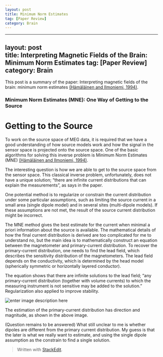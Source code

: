 ```yaml
---
layout: post
title: Minimum Norm Estimates
tag: [Paper Review]
category: Brain
---
```



---  
layout: post  
title: Interpreting Magnetic Fields of the Brain: Minimum Norm Estimates
tag: [Paper Review]  
category: Brain  
---  

This post is a summary of the paper: Interpreting magnetic fields of the brain: minimum norm estimates [(Hämäläinen and Ilmoniemi, 1994)](https://www.zotero.org/google-docs/?jt8HpZ).
### Minimum Norm Estimates (MNE): One Way of Getting to the Source
# Getting to the Source

To work on the source space of MEG data, it is required that we have a good understanding of how source models work and how the signal in the sensor space is projected onto the source space. One of the basic algorithms for solving this inverse problem is Minimum Norm Estimates (MNE) [(Hämäläinen and Ilmoniemi, 1994)](https://www.zotero.org/google-docs/?1psagd).

The interesting question is how we are able to get to the source space from the sensor space. This classical inverse problem, unfortunately, does not have a unique solution; “there are infinite current distributions that can explain the measurements”, as says in the paper.

One potential method is to regularize or constrain the current distribution under some particular assumptions, such as limiting the source current in a small area (single dipole model) and in several sites (multi-dipole models). If these assumptions are not met, the result of the source current distribution might be incorrect.

The MNE method gives the best estimate for the current when minimal a priori information about the source is available. The mathematical details of how the final current distribution is derived are too complicated for me to understand no, but the main idea is to mathematically construct an equation between the magnetometer and primary-current distribution. To recover the primary-current distribution, one needs to find the lead field, which describes the sensitivity distribution of the magnetometers. The lead field depends on the conductivity, which is determined by the head model (spherically symmetric or horizontally layered conductor).

The equation shows that there are infinite solutions to the lead field; “any primary-current distribution (together with volume currents) to which the measuring instrument is not sensitive may be added to the solution.” Regularization also applied to improve stability.

![enter image description here](https://lh3.googleusercontent.com/en4bn7B1U70bjzY4jrkXdUrvY0WOikGDYsaM02GKrYCWg1aVaE9swr8c0gCyLPpigDXwrfmB494cGDHc2on9bogfrrvF7mrK7OuZdeLoXRL36iGSTXLodKqEcT_YkuT--AqwlsiMTBlINE4XKUYCEfTjR0iRsvK8YvOtadFRzUWRi4qOhMe3NRvVcU18eAu4GQir9pJd1ZwV6k39quPDc1mqyG4uKUXkemn_YdOy_tHC_8IJuQ3QSBx6hthUPOB_iVeMDpSrK7Jyn1xehblu5mBL9nIIuWnvH64vKnupKHSA5ZGu-_9rC3D8eoBW8tBY9GdG_RaETbTaUs9kL0U33WGvnSc0EgO-FbsveNvLmD1qJGwRTyydwGJ0o-e25Yf3hrs6XNfvjQGqbnnoM7Y-Kc5flb-aJ8fMs2g06of3jB4iEDEfLo8bRDeJCnDWMe1wN31uptRFPJcSe7wIY4RGLQl5qf7w7Tw1Ytr4o7QDExdGZB2Qnml-zTVA121ADYvlJzW-HjUSKJQYSN_OS0R89PPAFbLUv63k54uFTCQn7BRWMhsA-p4a7xSDwKOeOFecJDL4e6qp_CDbDiIlD9_8l49AjYBFC0qZkN8JDocZF_huqfLDfQf0C9Q139OHA3H4bdOEs5EsjCWzry3_vt9qB2UVLpKeEgOMtNs8FCYzi99GdYZxQeYGBSZfPSLw=w942-h1660-no)

The estimation of the primary-current distribution has direction and magnitude, as shown in the above image.

(Question remains to be answered) What still unclear to me is whether dipoles are different from the primary current distribution. My guess is that the later is what we really want to estimate, and using the single dipole assumption as the constrain to find a single solution.

> Written with [StackEdit](https://stackedit.io/).
<!--stackedit_data:
eyJoaXN0b3J5IjpbLTI5NDUxMTEyOSwtMjA5NzM4NTUzOCw3Nj
M5ODM3MjIsMzY3MDE4NTA4LDEwNDQ0ODg5ODEsMzA4MTQyODk0
LC0xODAyNDI3NTM5LDE2MTkwNDEyOTVdfQ==
-->